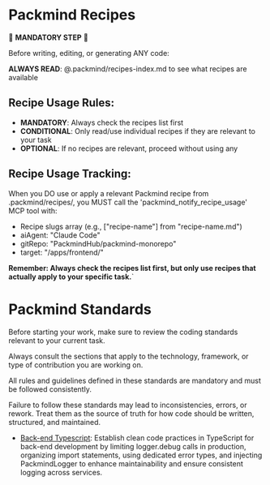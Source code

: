 
<!-- start: Packmind recipes -->
# Packmind Recipes

🚨 **MANDATORY STEP** 🚨

Before writing, editing, or generating ANY code:

**ALWAYS READ**: @.packmind/recipes-index.md to see what recipes are available

## Recipe Usage Rules:
- **MANDATORY**: Always check the recipes list first
- **CONDITIONAL**: Only read/use individual recipes if they are relevant to your task
- **OPTIONAL**: If no recipes are relevant, proceed without using any

## Recipe Usage Tracking:
When you DO use or apply a relevant Packmind recipe from .packmind/recipes/, you MUST call the 'packmind_notify_recipe_usage' MCP tool with:
* Recipe slugs array (e.g., ["recipe-name"] from "recipe-name.md")
* aiAgent: "Claude Code"
* gitRepo: "PackmindHub/packmind-monorepo"
* target: "/apps/frontend/"

**Remember: Always check the recipes list first, but only use recipes that actually apply to your specific task.**`
<!-- end: Packmind recipes -->
<!-- start: Packmind standards -->
# Packmind Standards

Before starting your work, make sure to review the coding standards relevant to your current task.

Always consult the sections that apply to the technology, framework, or type of contribution you are working on.

All rules and guidelines defined in these standards are mandatory and must be followed consistently.

Failure to follow these standards may lead to inconsistencies, errors, or rework. Treat them as the source of truth for how code should be written, structured, and maintained.

* [Back-end Typescript](.packmind/standards/back-end-typescript.md): Establish clean code practices in TypeScript for back-end development by limiting logger.debug calls in production, organizing import statements, using dedicated error types, and injecting PackmindLogger to enhance maintainability and ensure consistent logging across services.
<!-- end: Packmind standards -->